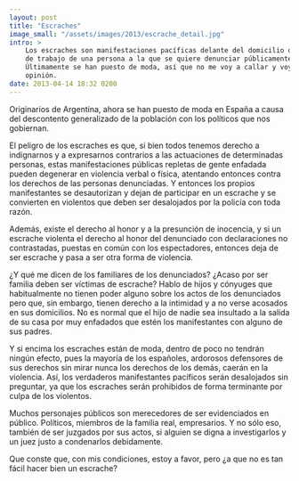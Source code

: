 ```yaml
---
layout: post
title: "Escraches"
image_small: "/assets/images/2013/escrache_detail.jpg"
intro: >
    Los escraches son manifestaciones pacíficas delante del domicilio o el lugar
    de trabajo de una persona a la que se quiere denunciar públicamente.
    Últimamente se han puesto de moda, así que no me voy a callar y voy a dar mi
    opinión.
date: 2013-04-14 18:32 0200
---
```

Originarios de Argentina, ahora se han puesto de moda en España a causa del descontento generalizado de la población con los políticos que nos gobiernan.

El peligro de los escraches es que, si bien todos tenemos derecho a indignarnos y a expresarnos contrarios a las actuaciones de determinadas personas, estas manifestaciones públicas repletas de gente enfadada pueden degenerar en violencia verbal o física, atentando entonces contra los derechos de las personas denunciadas. Y entonces los propios manifestantes se desautorizan y dejan de participar en un escrache y se convierten en violentos que deben ser desalojados por la policía con toda razón.

Además, existe el derecho al honor y a la presunción de inocencia, y si un escrache violenta el derecho al honor del denunciado con declaraciones no contrastadas, puestas en común con los espectadores, entonces deja de ser escrache y pasa a ser otra forma de violencia.

¿Y qué me dicen de los familiares de los denunciados? ¿Acaso por ser familia deben ser víctimas de escrache? Hablo de hijos y cónyuges que habitualmente no tienen poder alguno sobre los actos de los denunciados pero que, sin embargo, tienen derecho a la intimidad y a no verse acosados en sus domicilios. No es normal que el hijo de nadie sea insultado a la salida de su casa por muy enfadados que estén los manifestantes con alguno de sus padres.

Y si encima los escraches están de moda, dentro de poco no tendrán ningún efecto, pues la mayoría de los españoles, ardorosos defensores de sus derechos sin mirar nunca los derechos de los demás, caerán en la violencia. Así, los verdaderos manifestantes pacíficos serán desalojados sin preguntar, ya que los escraches serán prohibidos de forma terminante por culpa de los violentos.

Muchos personajes públicos son merecedores de ser evidenciados en público. Políticos, miembros de la familia real, empresarios. Y no sólo eso, también de ser juzgados por sus actos, si alguien se digna a investigarlos y un juez justo a condenarlos debidamente.

Que conste que, con mis condiciones, estoy a favor, pero ¿a que no es tan fácil hacer bien un escrache?
